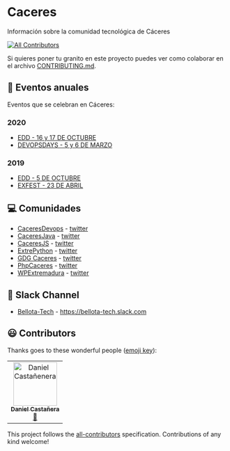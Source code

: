 # Caceres
 Información sobre la comunidad tecnológica de Cáceres

[![All Contributors](https://img.shields.io/badge/all_contributors-1-orange.svg?style=flat-square)](#contributors)

Si quieres poner tu granito en este proyecto puedes ver como colaborar en el archivo [CONTRIBUTING.md](CONTRIBUTING.md).

## :calendar: Eventos anuales

Eventos que se celebran en Cáceres:

### 2020 
* [EDD - 16 y 17 DE OCTUBRE](https://www.extremaduradigitalday.com/)
* [DEVOPSDAYS - 5 y 6 DE MARZO](https://devopsdays.cc/)

### 2019
* [EDD - 5 DE OCTUBRE](https://2019.extremaduradigitalday.com/)
* [EXFEST - 23 DE ABRIL ](https://exfest.tech/)


## :computer: Comunidades

* [CaceresDevops](https://www.meetup.com/es-ES/caceres-devops/) -  [twitter](https://twitter.com/caceresdevops) 
* [CaceresJava](https://www.meetup.com/es-ES/Desarrolladores-Java-JVM-en-Caceres/) -  [twitter](https://twitter.com/caceresjava) 
* [CaceresJS](https://www.caceresjs.com/) -  [twitter](https://twitter.com/caceresfront) 
* [ExtrePython](https://github.com/ExtrePython) -  [twitter](https://twitter.com/extrepython) 
* [GDG Caceres](https://www.meetup.com/es-ES/GDG-Caceres/) -  [twitter](https://twitter.com/gdgcaceres) 
* [PhpCaceres](https://www.meetup.com/es-ES/phpcaceres/) -  [twitter](https://twitter.com/phpcaceres) 
* [WPExtremadura](https://www.wpextremadura.es/) -  [twitter](https://twitter.com/wpextremadura) 


## :loudspeaker: Slack Channel

* [Bellota-Tech]( https://bellota-tech.slack.com)  -  https://bellota-tech.slack.com


<!-- Do not translate this title to keep the number of contributors updated in the badge -->
## :smiley: Contributors

Thanks goes to these wonderful people ([emoji key](https://allcontributors.org/docs/en/emoji-key)):

<!-- ALL-CONTRIBUTORS-LIST:START - Do not remove or modify this section -->
<!-- prettier-ignore -->
<table>
  <tr>
    <td align="center"><a href="http://danielcastanera.com"><img src="https://avatars3.githubusercontent.com/u/6005590?s=460&v=4" width="100px;" alt="Daniel Castañenera"/><br /><sub><b>Daniel Castañera</b></sub></a>
    <br/><a href="https://github.com/comunidad-tecnologica/caceres/commits?author=guldoe" title="Documentation">📖</a></td>
  </tr>
</table>

<!-- ALL-CONTRIBUTORS-LIST:END -->

This project follows the [all-contributors](https://github.com/all-contributors/all-contributors) specification. Contributions of any kind welcome!
